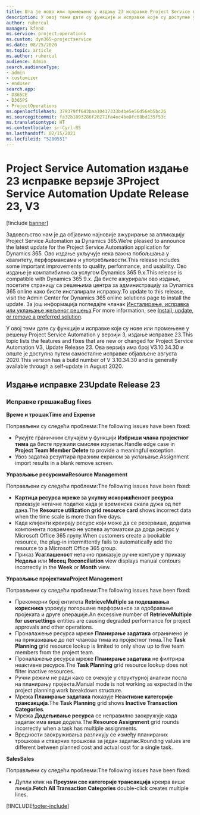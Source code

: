 ```yaml
---
title: Шта је ново или промењено у издању 23 исправке Project Service Automation верзије 3
description: У овој теми дате су функције и исправке које су доступне у издању 23 исправке за Project Service Automation верзије 3.
author: ruhercul
manager: kfend
ms.service: project-operations
ms.custom: dyn365-projectservice
ms.date: 08/25/2020
ms.topic: article
ms.author: ruhercul
audience: Admin
search.audienceType:
- admin
- customizer
- enduser
search.app:
- D365CE
- D365PS
- ProjectOperations
ms.openlocfilehash: 379379ff643baa10417333b4be5e56d56eb5bc26
ms.sourcegitcommit: fa32b1893286f20271fa4ec4be8fc68bd135f53c
ms.translationtype: HT
ms.contentlocale: sr-Cyrl-RS
ms.lasthandoff: 02/15/2021
ms.locfileid: "5280551"
---
```

# <a name="project-service-automation-update-release-23-v3"></a><span data-ttu-id="88c13-103">Project Service Automation издање 23 исправке верзије 3</span><span class="sxs-lookup"><span data-stu-id="88c13-103">Project Service Automation Update Release 23, V3</span></span>

[!include [banner](../includes/psa-now-project-operations.md)]

<span data-ttu-id="88c13-104">Задовољство нам је да објавимо најновије ажурирање за апликацију Project Service Automation за Dynamics 365.</span><span class="sxs-lookup"><span data-stu-id="88c13-104">We’re pleased to announce the latest update for the Project Service Automation application for Dynamics 365.</span></span> <span data-ttu-id="88c13-105">Ово издање укључује нека важна побољшања у квалитету, перформансама и употребљивости.</span><span class="sxs-lookup"><span data-stu-id="88c13-105">This release includes some important improvements to quality, performance, and usability.</span></span> <span data-ttu-id="88c13-106">Ово издање је компатибилно са услугом Dynamics 365 9.x.</span><span class="sxs-lookup"><span data-stu-id="88c13-106">This release is compatible with Dynamics 365 9.x.</span></span> <span data-ttu-id="88c13-107">Да бисте ажурирали ово издање, посетите страницу са решењима центра за администрацију за Dynamics 365 online како бисте инсталирали исправку.</span><span class="sxs-lookup"><span data-stu-id="88c13-107">To update to this release, visit the Admin Center for Dynamics 365 online solutions page to install the update.</span></span> <span data-ttu-id="88c13-108">За још информација погледајте чланак [Инсталирање, исправка или уклањање жељеног решења](https://docs.microsoft.com/power-platform/admin/install-remove-preferred-solution).</span><span class="sxs-lookup"><span data-stu-id="88c13-108">For more information, see [Install, update, or remove a preferred solution](https://docs.microsoft.com/power-platform/admin/install-remove-preferred-solution).</span></span>

<span data-ttu-id="88c13-109">У овој теми дате су функције и исправке које су нове или промењене у решењу Project Service Automation у верзији 3, издање исправке 23.</span><span class="sxs-lookup"><span data-stu-id="88c13-109">This topic lists the features and fixes that are new or changed for Project Service Automation V3, Update Release 23.</span></span> <span data-ttu-id="88c13-110">Ова верзија има број V3.10.34.30 и опште је доступна путем самосталне исправке објављене августа 2020.</span><span class="sxs-lookup"><span data-stu-id="88c13-110">This version has a build number of V 3.10.34.30 and is generally available through a self-update in August 2020.</span></span>

## <a name="update-release-23"></a><span data-ttu-id="88c13-111">Издање исправке 23</span><span class="sxs-lookup"><span data-stu-id="88c13-111">Update Release 23</span></span>

### <a name="bug-fixes"></a><span data-ttu-id="88c13-112">Исправке грешака</span><span class="sxs-lookup"><span data-stu-id="88c13-112">Bug fixes</span></span>

<span data-ttu-id="88c13-113">**Време и трошак**</span><span class="sxs-lookup"><span data-stu-id="88c13-113">**Time and Expense**</span></span>

<span data-ttu-id="88c13-114">Поправљени су следећи проблеми:</span><span class="sxs-lookup"><span data-stu-id="88c13-114">The following issues have been fixed:</span></span>
- <span data-ttu-id="88c13-115">Рукујте граничним случајем у функцији **Избриши члана пројектног тима** да бисте пружили смислен изузетак.</span><span class="sxs-lookup"><span data-stu-id="88c13-115">Handle edge case in **Project Team Member Delete** to provide a meaningful exception.</span></span>
- <span data-ttu-id="88c13-116">Увоз задатка резултира празним екраном за уклањање.</span><span class="sxs-lookup"><span data-stu-id="88c13-116">Assignment import results in a blank remove screen.</span></span>

<span data-ttu-id="88c13-117">**Управљање ресурсима**</span><span class="sxs-lookup"><span data-stu-id="88c13-117">**Resource Management**</span></span>

<span data-ttu-id="88c13-118">Поправљени су следећи проблеми:</span><span class="sxs-lookup"><span data-stu-id="88c13-118">The following issues have been fixed:</span></span>

- <span data-ttu-id="88c13-119">**Картица ресурса мреже за укупну искоришћеност ресурса** приказује нетачне податке када је временска скала дужа од пет дана.</span><span class="sxs-lookup"><span data-stu-id="88c13-119">The **Resource utilization grid resource card** shows incorrect data when the time scale is more than five days.</span></span>
- <span data-ttu-id="88c13-120">Када клијенти креирају ресурс који може да се резервише, додатна компонента повремено не успева аутоматски да дода ресурс у Microsoft Office 365 групу.</span><span class="sxs-lookup"><span data-stu-id="88c13-120">When customers create a bookable resource, the plug-in intermittently fails to automatically add the resource to a Microsoft Office 365 group.</span></span>
- <span data-ttu-id="88c13-121">Приказ **Усаглашеност** нетачно приказује ручне контуре у приказу **Недеља** или **Месец**.</span><span class="sxs-lookup"><span data-stu-id="88c13-121">**Reconciliation** view displays manual contours incorrectly in the **Week** or **Month** view.</span></span>

<span data-ttu-id="88c13-122">**Управљање пројектима**</span><span class="sxs-lookup"><span data-stu-id="88c13-122">**Project Management**</span></span>

<span data-ttu-id="88c13-123">Поправљени су следећи проблеми:</span><span class="sxs-lookup"><span data-stu-id="88c13-123">The following issues have been fixed:</span></span>

- <span data-ttu-id="88c13-124">Прекомерни број ентитета **RetrieveMultiple за подешавања корисника** узрокују погоршане перформансе за одобравање пројеката и друге операције.</span><span class="sxs-lookup"><span data-stu-id="88c13-124">An excessive number of **RetrieveMultiple for usersettings** entities are causing degraded performance for project approvals and other operations.</span></span>
- <span data-ttu-id="88c13-125">Проналажење ресурса мреже **Планирање задатака** ограничено је на приказивање до пет чланова тима из пројектног тима.</span><span class="sxs-lookup"><span data-stu-id="88c13-125">The **Task Planning** grid resource lookup is limited to only show up to five team members from the project team.</span></span> 
- <span data-ttu-id="88c13-126">Проналажење ресурса мреже **Планирање задатака** не филтрира неактивне ресурсе.</span><span class="sxs-lookup"><span data-stu-id="88c13-126">The **Task Planning** grid resource lookup does not filter inactive resources.</span></span>
- <span data-ttu-id="88c13-127">Ручни режим не ради како се очекује у структурној анализи посла на планирању пројекта.</span><span class="sxs-lookup"><span data-stu-id="88c13-127">Manual mode is not working as expected in the project planning work breakdown structure.</span></span>
- <span data-ttu-id="88c13-128">Мрежа **Планирање задатака** показује **Неактивне категорије трансакција**.</span><span class="sxs-lookup"><span data-stu-id="88c13-128">The **Task Planning** grid shows **Inactive Transaction Categories**.</span></span>
- <span data-ttu-id="88c13-129">Мрежа **Додељивање ресурса** се неправилно заокружује када задатак има више додела.</span><span class="sxs-lookup"><span data-stu-id="88c13-129">The **Resource Assignment** grid rounds incorrectly when a task has multiple assignments.</span></span>
- <span data-ttu-id="88c13-130">Вредности заокруживања разликују се између планираних трошкова и стварних трошкова за један задатак.</span><span class="sxs-lookup"><span data-stu-id="88c13-130">Rounding values are different between planned cost and actual cost for a single task.</span></span>

<span data-ttu-id="88c13-131">**Sales**</span><span class="sxs-lookup"><span data-stu-id="88c13-131">**Sales**</span></span>

<span data-ttu-id="88c13-132">Поправљени су следећи проблеми:</span><span class="sxs-lookup"><span data-stu-id="88c13-132">The following issues have been fixed:</span></span>

- <span data-ttu-id="88c13-133">Дупли клик на **Преузми све категорије трансакција** креира више линија.</span><span class="sxs-lookup"><span data-stu-id="88c13-133">**Fetch All Transaction Categories** double-click creates multiple lines.</span></span>


[!INCLUDE[footer-include](../includes/footer-banner.md)]